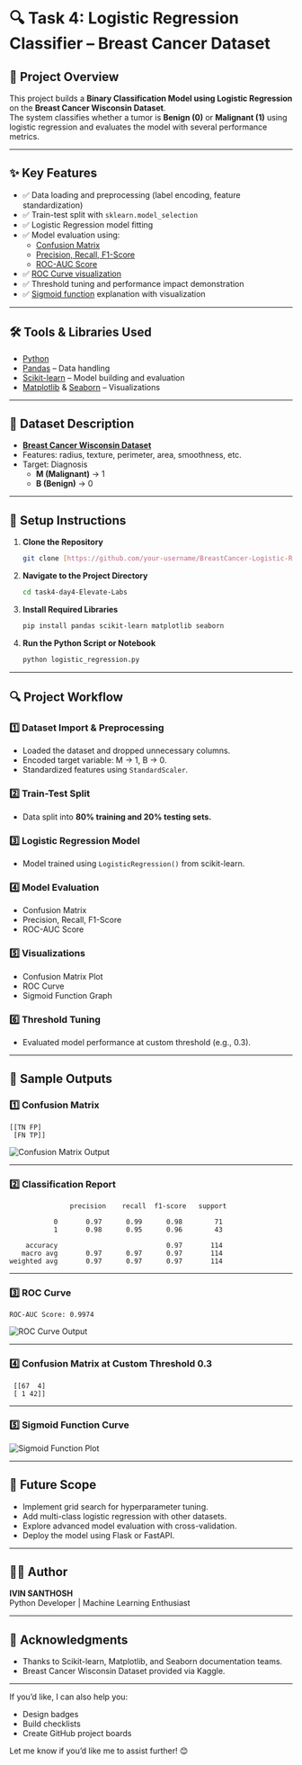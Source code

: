 # 🔍 Task 4: Logistic Regression Classifier – Breast Cancer Dataset

## 📌 Project Overview
This project builds a **Binary Classification Model using Logistic Regression** on the **Breast Cancer Wisconsin Dataset**.  
The system classifies whether a tumor is **Benign (0)** or **Malignant (1)** using logistic regression and evaluates the model with several performance metrics.

---

## ✨ Key Features
- ✅ Data loading and preprocessing (label encoding, feature standardization)
- ✅ Train-test split with `sklearn.model_selection`
- ✅ Logistic Regression model fitting
- ✅ Model evaluation using:
  - [Confusion Matrix](https://www.geeksforgeeks.org/confusion-matrix-machine-learning/)
  - [Precision, Recall, F1-Score](https://developers.google.com/machine-learning/crash-course/classification/accuracy-precision-recall)
  - [ROC-AUC Score](https://developers.google.com/machine-learning/crash-course/classification/roc-and-auc)
- ✅ [ROC Curve visualization](https://scikit-learn.org/stable/auto_examples/miscellaneous/plot_roc_curve_visualization_api.html)
- ✅ Threshold tuning and performance impact demonstration
- ✅ [Sigmoid function](https://machinelearningmastery.com/a-gentle-introduction-to-sigmoid-function/) explanation with visualization

---

## 🛠️ Tools & Libraries Used
- [Python](https://www.python.org/)
- [Pandas](https://pandas.pydata.org/) – Data handling
- [Scikit-learn](https://scikit-learn.org/stable/) – Model building and evaluation
- [Matplotlib](https://matplotlib.org/) & [Seaborn](https://seaborn.pydata.org/) – Visualizations

---

## 📂 Dataset Description
- **[Breast Cancer Wisconsin Dataset](https://www.kaggle.com/datasets/uciml/breast-cancer-wisconsin-data)**  
- Features: radius, texture, perimeter, area, smoothness, etc.
- Target: Diagnosis  
  - **M (Malignant)** → 1  
  - **B (Benign)** → 0

---

## 🚀 Setup Instructions

1. **Clone the Repository**  
   ```bash  
   git clone [https://github.com/your-username/BreastCancer-Logistic-Regression.git](https://github.com/Hanno-stud/task4-day4-Elevate-Labs.git)  
   ```

2. **Navigate to the Project Directory**  
   ```bash  
   cd task4-day4-Elevate-Labs
   ```

3. **Install Required Libraries**  
   ```bash  
   pip install pandas scikit-learn matplotlib seaborn  
   ```

4. **Run the Python Script or Notebook**  
   ```bash  
   python logistic_regression.py
   ```

---

## 🔍 Project Workflow

### 1️⃣ Dataset Import & Preprocessing
- Loaded the dataset and dropped unnecessary columns.
- Encoded target variable: M → 1, B → 0.
- Standardized features using `StandardScaler`.

### 2️⃣ Train-Test Split
- Data split into **80% training and 20% testing sets.**

### 3️⃣ Logistic Regression Model
- Model trained using `LogisticRegression()` from scikit-learn.

### 4️⃣ Model Evaluation
- Confusion Matrix
- Precision, Recall, F1-Score
- ROC-AUC Score

### 5️⃣ Visualizations
- Confusion Matrix Plot
- ROC Curve
- Sigmoid Function Graph

### 6️⃣ Threshold Tuning
- Evaluated model performance at custom threshold (e.g., 0.3).

---

## 📸 Sample Outputs

### 1️⃣ Confusion Matrix
```text  
[[TN FP]  
 [FN TP]]  
``` 
![Confusion Matrix Output](https://github.com/user-attachments/assets/64a1f7b8-eb20-44e1-8c0f-d028492250bc)

---

### 2️⃣ Classification Report
```text  
               precision    recall  f1-score   support

           0       0.97      0.99      0.98        71
           1       0.98      0.95      0.96        43

    accuracy                           0.97       114
   macro avg       0.97      0.97      0.97       114
weighted avg       0.97      0.97      0.97       114
``` 

---

### 3️⃣ ROC Curve
```text
ROC-AUC Score: 0.9974
```
![ROC Curve Output](https://github.com/user-attachments/assets/0a4fc446-b9a8-4df7-868e-2479eeb32574)


---

### 4️⃣ Confusion Matrix at Custom Threshold 0.3
```text  
 [[67  4]
 [ 1 42]]
``` 

---

### 5️⃣ Sigmoid Function Curve
![Sigmoid Function Plot](https://github.com/user-attachments/assets/5ce092f6-76d3-4f87-be98-75085b65e8a3)


---

## 🔮 Future Scope
- Implement grid search for hyperparameter tuning.
- Add multi-class logistic regression with other datasets.
- Explore advanced model evaluation with cross-validation.
- Deploy the model using Flask or FastAPI.

---

## 🙋‍♂️ Author
**IVIN SANTHOSH**  
Python Developer | Machine Learning Enthusiast

---

## 🙏 Acknowledgments
- Thanks to Scikit-learn, Matplotlib, and Seaborn documentation teams.
- Breast Cancer Wisconsin Dataset provided via Kaggle.

---

If you’d like, I can also help you:
- Design badges
- Build checklists
- Create GitHub project boards

Let me know if you’d like me to assist further! 😊
